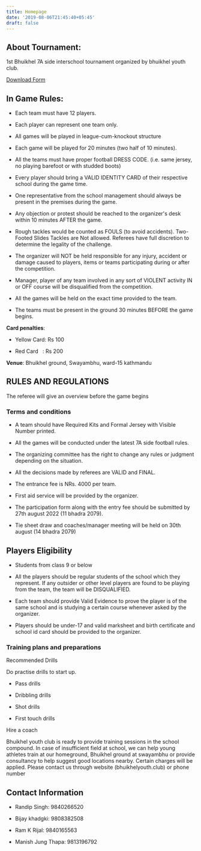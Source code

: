 ```yaml
---
title: Homepage
date: '2019-08-06T21:45:40+05:45'
draft: false
---
```


About Tournament:
--------------

1st Bhuikhel 7A side interschool tournament organized by bhuikhel youth club.

<div class="mb-24">
    <a href="/assets/pdf/interschool-form.pdf" class="btn-getstarted scrollto" target="_blank">Download Form</a>
</div>

In Game Rules:
--------------

-   Each team must have 12 players.

-   Each player can represent one team only.

-   All games will be played in league-cum-knockout structure 

-   Each game will be played for 20 minutes (two half of 10 minutes).

-   All the teams must have proper football DRESS CODE. (i.e. same jersey, no playing barefoot or with studded boots)

-   Every player should bring a VALID IDENTITY CARD of their respective school during the game time.

-   One representative from the school management should always be present in the premises during the game.

-   Any objection or protest should be reached to the organizer's desk within 10 minutes AFTER the game.

-   Rough tackles would be counted as FOULS (to avoid accidents). Two-Footed Slides Tackles are Not allowed. Referees have full discretion to determine the legality of the challenge.

-   The organizer will NOT be held responsible for any injury, accident or damage caused to players, items or teams participating during or after the competition.

-   Manager, player of any team involved in any sort of VIOLENT activity IN or OFF course will be disqualified from the competition.

-   All the games will be held on the exact time provided to the team.

-   The teams must be present in the ground 30 minutes BEFORE the game begins.

**Card penalties**:

-   Yellow Card: Rs 100

-   Red Card   : Rs 200

**Venue**: Bhuikhel ground, Swayambhu, ward-15 kathmandu

RULES AND REGULATIONS
---------------------

The referee will give an overview before the game begins

### Terms and conditions

-   A team should have Required Kits and Formal Jersey with Visible Number printed.

-   All the games will be conducted under the latest 7A side football rules.

-   The organizing committee has the right to change any rules or judgment depending on the situation.

-   All the decisions made by referees are VALID and FINAL.

-   The entrance fee is NRs. 4000 per team.

-   First aid service will be provided by the organizer.

-   The participation form along with the entry fee should be submitted by 27th august 2022 (11 bhadra 2079).

-   Tie sheet draw and coaches/manager meeting will be held on 30th august (14 bhadra 2079)

Players Eligibility
-------------------

-   Students from class 9 or below

-   All the players should be regular students of the school which they represent. If any outsider or other level players are found to be playing from the team, the team will be DISQUALIFIED.

-   Each team should provide Valid Evidence to prove the player is of the same school and is studying a certain course whenever asked by the organizer.

-   Players should be under-17 and valid marksheet and birth certificate and school id card should be provided to the organizer.

### Training plans and preparations


Recommended Drills

Do practise drills to start up.

-   Pass drills

-   Dribbling drills

-   Shot drills

-   First touch drills


Hire a coach

Bhuikhel youth club is ready to provide training sessions in the school compound. In case of insufficient field at school, we can help young athletes train at our homeground, Bhuikhel ground at swayambhu or provide consultancy to help suggest good locations nearby. Certain charges will be applied. Please contact us through website (bhuikhelyouth.club) or phone number

Contact Information
-------------------

-   Randip Singh: 9840266520

-   Bijay khadgki: 9808382508

-   Ram K Rijal: 9840165563 

-   Manish Jung Thapa: 9813196792